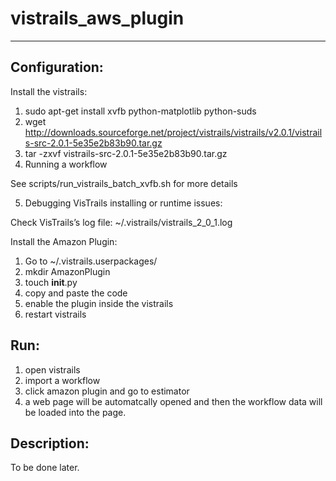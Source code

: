 vistrails_aws_plugin
====================


----------


Configuration:
--------------

Install the vistrails:

1. sudo apt-get install xvfb python-matplotlib python-suds
2. wget http://downloads.sourceforge.net/project/vistrails/vistrails/v2.0.1/vistrails-src-2.0.1-5e35e2b83b90.tar.gz
3. tar -zxvf vistrails-src-2.0.1-5e35e2b83b90.tar.gz
4. Running a workflow

  See scripts/run_vistrails_batch_xvfb.sh for more details

5. Debugging VisTrails installing or runtime issues:

  Check VisTrails’s log file: ~/.vistrails/vistrails_2_0_1.log



Install the Amazon Plugin:

1. Go to ~/.vistrails.userpackages/
2. mkdir AmazonPlugin
3. touch __init__.py
4. copy and paste the code
5. enable the plugin inside the vistrails
6. restart vistrails


Run:
--------------

 1. open vistrails
 2. import a workflow
 3. click amazon plugin and go to estimator
 4. a web page will be automatcally opened and then the workflow data will be loaded into the page.
 

Description:
--------------
To be done later.
